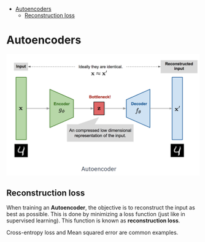 <!--ts-->
   * [Autoencoders](#autoencoders)
      * [Reconstruction loss](#reconstruction-loss)

<!-- Added by: gil_diy, at: Sun 17 Apr 2022 13:18:33 IDT -->

<!--te-->

# Autoencoders


<p align="center">
  <img width="600" src="images/Autoencoders/autoencoder_1.png" title="Look into the image">
</p>

## Reconstruction loss

When training an **Autoencoder**, the objective is to reconstruct the input as best as possible. This is done by minimizing a loss function (just like in supervised learning).
This function is known as **reconstruction loss**.

Cross-entropy loss and Mean squared error are common examples.